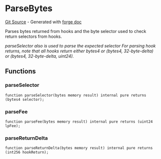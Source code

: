 # ParseBytes
[Git Source](https://github.com/uniswap/v4-core/blob/80311e34080fee64b6fc6c916e9a51a437d0e482/src/libraries/ParseBytes.sol) - Generated with [forge doc](https://book.getfoundry.sh/reference/forge/forge-doc)

Parses bytes returned from hooks and the byte selector used to check return selectors from hooks.

*parseSelector also is used to parse the expected selector
For parsing hook returns, note that all hooks return either bytes4 or (bytes4, 32-byte-delta) or (bytes4, 32-byte-delta, uint24).*


## Functions
### parseSelector


```solidity
function parseSelector(bytes memory result) internal pure returns (bytes4 selector);
```

### parseFee


```solidity
function parseFee(bytes memory result) internal pure returns (uint24 lpFee);
```

### parseReturnDelta


```solidity
function parseReturnDelta(bytes memory result) internal pure returns (int256 hookReturn);
```

